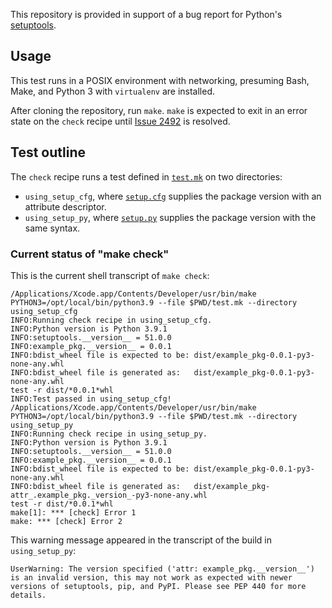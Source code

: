 This repository is provided in support of a bug report for Python's [setuptools](https://github.com/pypa/setuptools).


## Usage

This test runs in a POSIX environment with networking, presuming Bash, Make, and Python 3 with `virtualenv` are installed.

After cloning the repository, run `make`.  `make` is expected to exit in an error state on the `check` recipe until [Issue 2492](https://github.com/pypa/setuptools/issues/2492) is resolved.


## Test outline

The `check` recipe runs a test defined in [`test.mk`](test.mk) on two directories:
* `using_setup_cfg`, where [`setup.cfg`](using_setup_cfg/setup.cfg) supplies the package version with an attribute descriptor.
* `using_setup_py`, where [`setup.py`](using_setup_py/setup.py) supplies the package version with the same syntax.


### Current status of "make check"

This is the current shell transcript of `make check`:

```
/Applications/Xcode.app/Contents/Developer/usr/bin/make PYTHON3=/opt/local/bin/python3.9 --file $PWD/test.mk --directory using_setup_cfg
INFO:Running check recipe in using_setup_cfg.
INFO:Python version is Python 3.9.1
INFO:setuptools.__version__ = 51.0.0
INFO:example_pkg.__version__ = 0.0.1
INFO:bdist_wheel file is expected to be: dist/example_pkg-0.0.1-py3-none-any.whl
INFO:bdist_wheel file is generated as:   dist/example_pkg-0.0.1-py3-none-any.whl
test -r dist/*0.0.1*whl
INFO:Test passed in using_setup_cfg!
/Applications/Xcode.app/Contents/Developer/usr/bin/make PYTHON3=/opt/local/bin/python3.9 --file $PWD/test.mk --directory using_setup_py
INFO:Running check recipe in using_setup_py.
INFO:Python version is Python 3.9.1
INFO:setuptools.__version__ = 51.0.0
INFO:example_pkg.__version__ = 0.0.1
INFO:bdist_wheel file is expected to be: dist/example_pkg-0.0.1-py3-none-any.whl
INFO:bdist_wheel file is generated as:   dist/example_pkg-attr_.example_pkg._version_-py3-none-any.whl
test -r dist/*0.0.1*whl
make[1]: *** [check] Error 1
make: *** [check] Error 2
```

This warning message appeared in the transcript of the build in `using_setup_py`:

```
UserWarning: The version specified ('attr: example_pkg.__version__') is an invalid version, this may not work as expected with newer versions of setuptools, pip, and PyPI. Please see PEP 440 for more details.
```
